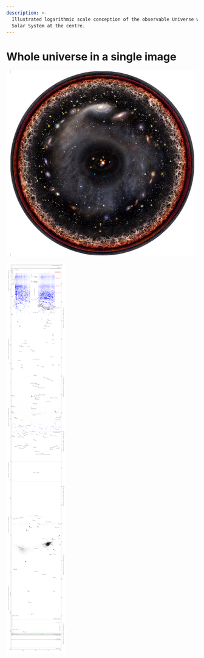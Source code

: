 ```yaml
---
description: >-
  Illustrated logarithmic scale conception of the observable Universe with the
  Solar System at the centre.
---
```


# Whole universe in a single image

![](.gitbook/assets/logaritmic_universe-copy.jpg)

![](.gitbook/assets/logaritmic_universe_full.png)

